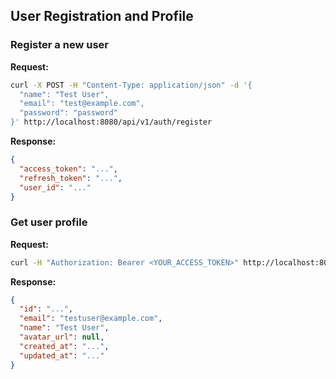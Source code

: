 ## User Registration and Profile

### Register a new user

**Request:**
```bash
curl -X POST -H "Content-Type: application/json" -d '{
  "name": "Test User",
  "email": "test@example.com",
  "password": "password"
}' http://localhost:8080/api/v1/auth/register
```

**Response:**
```json
{
  "access_token": "...",
  "refresh_token": "...",
  "user_id": "..."
}
```

### Get user profile

**Request:**
```bash
curl -H "Authorization: Bearer <YOUR_ACCESS_TOKEN>" http://localhost:8080/api/v1/users/me
```

**Response:**
```json
{
  "id": "...",
  "email": "testuser@example.com",
  "name": "Test User",
  "avatar_url": null,
  "created_at": "...",
  "updated_at": "..."
}
```
